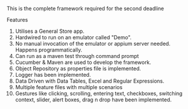 This is the complete framework required for the second deadline

Features

1. Utilises a General Store app.
2. Hardwired to run on an emulator called "Demo". 
3. No manual invocation of the emulator or appium server needed. Happens programmatically.
4. Can run as a maven test through command prompt
5. Cucumber & Maven are used to develop the framework.
6. Object Repository as properties file is implemented.
7. Logger has been implemented.
8. Data Driven with Data Tables, Excel and Regular Expressions. 
9. Multiple feature files with multiple scenarios
8. Gestures like clicking, scrolling, entering text, checkboxes, switching context, slider, alert boxes, drag n drop have been implemented.

